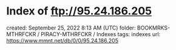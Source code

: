 # Index of ftp://95.24.186.205

created: September 25, 2022 8:13 AM (UTC)
folder: BOOKMRKS-MTHRFCKR / PIRACY-MTHRFCKR / Indexes
tags: indexes
url: https://www.mmnt.net/db/0/0/95.24.186.205